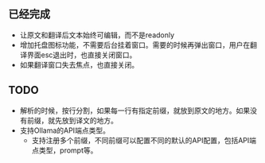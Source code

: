 
## 已经完成
- 让原文和翻译后文本始终可编辑，而不是readonly
- 增加托盘图标功能，不需要后台挂着窗口。需要的时候再弹出窗口，用户在翻译界面esc退出时，也直接关闭窗口。
- 如果翻译窗口失去焦点，也直接关闭。

## TODO
- 解析的时候，按行分割，如果每一行有指定前缀，就放到原文的地方。如果没有前缀，就先放到译文的地方。
- 支持Ollama的API端点类型。
    - 支持注册多个前缀，不同前缀可以配置不同的默认的API配置，包括API端点类型，prompt等。
